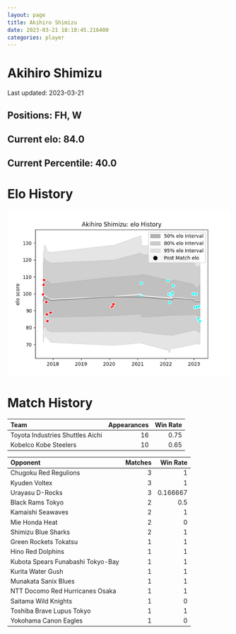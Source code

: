 ```yaml
---  
layout: page  
title: Akihiro Shimizu  
date: 2023-03-21 18:10:45.216400  
categories: player  
---
```

# Akihiro Shimizu


Last updated: 2023-03-21
## Positions: FH, W

## Current elo: 84.0

## Current Percentile: 40.0

# Elo History


![elo history](history_AkihiroShimizu.png)
# Match History


| Team                             |   Appearances |   Win Rate |
|:---------------------------------|--------------:|-----------:|
| Toyota Industries Shuttles Aichi |            16 |       0.75 |
| Kobelco Kobe Steelers            |            10 |       0.65 |

| Opponent                          |   Matches |   Win Rate |
|:----------------------------------|----------:|-----------:|
| Chugoku Red Regulions             |         3 |   1        |
| Kyuden Voltex                     |         3 |   1        |
| Urayasu D-Rocks                   |         3 |   0.166667 |
| Black Rams Tokyo                  |         2 |   0.5      |
| Kamaishi Seawaves                 |         2 |   1        |
| Mie Honda Heat                    |         2 |   0        |
| Shimizu Blue Sharks               |         2 |   1        |
| Green Rockets Tokatsu             |         1 |   1        |
| Hino Red Dolphins                 |         1 |   1        |
| Kubota Spears Funabashi Tokyo-Bay |         1 |   1        |
| Kurita Water Gush                 |         1 |   1        |
| Munakata Sanix Blues              |         1 |   1        |
| NTT Docomo Red Hurricanes Osaka   |         1 |   1        |
| Saitama Wild Knights              |         1 |   0        |
| Toshiba Brave Lupus Tokyo         |         1 |   1        |
| Yokohama Canon Eagles             |         1 |   0        |